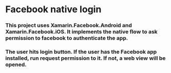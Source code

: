 # Facebook native login
### This project uses Xamarin.Facebook.Android and Xamarin.Facebook.iOS. It implements the native flow to ask permission to facebook to authenticate the app.

### The user hits login button. If the user has the Facebook app installed, run request permission to it. If not, a web view will be opened.
